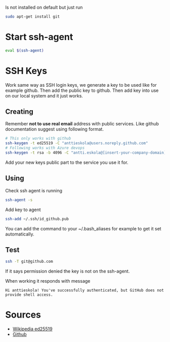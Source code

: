 Is not installed on default but just run
```bash
sudo apt-get install git
```

# Start ssh-agent
````bash
eval $(ssh-agent)
````

# SSH Keys
Work same way as SSH login keys, we generate a key to be used like for example github. Then add the public key to github. Then add key into use on our local system and it just works.

## Creating

Remember **not to use real email** address with public services. Like github documentation suggest using following format.

```bash
# This only works with github
ssh-keygen -t ed25519 -C "anttieskola@users.noreply.github.com"
# Following works with Azure devops
ssh-keygen -t rsa -b 4096 -C "antti.eskola@[insert-your-company-domain]"
```

Add your new keys public part to the service you use it for.

## Using
Check ssh agent is running
```bash
ssh-agent -s
```
Add key to agent
```bash
ssh-add ~/.ssh/id_github.pub
```
You can add the command to your ~/.bash_aliases for example to get it set automatically.

## Test
```bash
ssh -T git@github.com
```

If it says permission denied the key is not on the ssh-agent.

When working it responds with message
```
Hi anttieskola! You've successfully authenticated, but GitHub does not provide shell access.
```


# Sources
- [Wikipedia ed25519](https://en.wikipedia.org/wiki/EdDSA)
- [Github](https://docs.github.com/en/authentication/connecting-to-github-with-ssh/generating-a-new-ssh-key-and-adding-it-to-the-ssh-agent)
